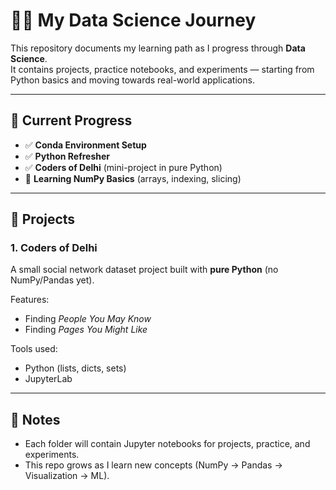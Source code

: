 # 🧑‍💻 My Data Science Journey  

This repository documents my learning path as I progress through **Data Science**.  
It contains projects, practice notebooks, and experiments — starting from Python basics and moving towards real-world applications.  

---

## 🚀 Current Progress
- ✅ **Conda Environment Setup**  
- ✅ **Python Refresher**  
- ✅ **Coders of Delhi** (mini-project in pure Python)  
- 🔄 **Learning NumPy Basics** (arrays, indexing, slicing)  

---

## 📂 Projects  

### 1. Coders of Delhi  
A small social network dataset project built with **pure Python** (no NumPy/Pandas yet).  

Features:  
- Finding *People You May Know*  
- Finding *Pages You Might Like*  

Tools used:  
- Python (lists, dicts, sets)  
- JupyterLab  

---

## 📌 Notes  
- Each folder will contain Jupyter notebooks for projects, practice, and experiments.  
- This repo grows as I learn new concepts (NumPy → Pandas → Visualization → ML).  

